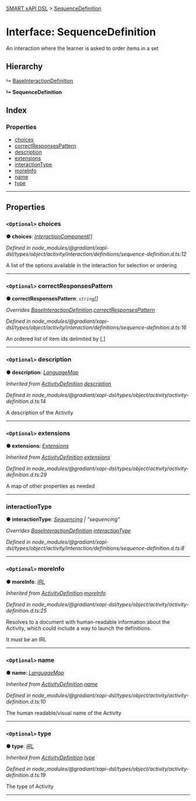 [SMART xAPI DSL](../README.md) > [SequenceDefinition](../interfaces/sequencedefinition.md)

# Interface: SequenceDefinition

An interaction where the learner is asked to order items in a set

## Hierarchy

↳  [BaseInteractionDefinition](baseinteractiondefinition.md)

**↳ SequenceDefinition**

## Index

### Properties

* [choices](sequencedefinition.md#choices)
* [correctResponsesPattern](sequencedefinition.md#correctresponsespattern)
* [description](sequencedefinition.md#description)
* [extensions](sequencedefinition.md#extensions)
* [interactionType](sequencedefinition.md#interactiontype)
* [moreInfo](sequencedefinition.md#moreinfo)
* [name](sequencedefinition.md#name)
* [type](sequencedefinition.md#type)

---

## Properties

<a id="choices"></a>

### `<Optional>` choices

**● choices**: *[InteractionComponent](interactioncomponent.md)[]*

*Defined in node_modules/@gradiant/xapi-dsl/types/object/activity/interaction/definitions/sequence-definition.d.ts:12*

A list of the options available in the interaction for selection or ordering

___
<a id="correctresponsespattern"></a>

### `<Optional>` correctResponsesPattern

**● correctResponsesPattern**: *`string`[]*

*Overrides [BaseInteractionDefinition](baseinteractiondefinition.md).[correctResponsesPattern](baseinteractiondefinition.md#correctresponsespattern)*

*Defined in node_modules/@gradiant/xapi-dsl/types/object/activity/interaction/definitions/sequence-definition.d.ts:16*

An ordered list of item ids delimited by \[,\]

___
<a id="description"></a>

### `<Optional>` description

**● description**: *[LanguageMap](languagemap.md)*

*Inherited from [ActivityDefinition](activitydefinition.md).[description](activitydefinition.md#description)*

*Defined in node_modules/@gradiant/xapi-dsl/types/object/activity/activity-definition.d.ts:14*

A description of the Activity

___
<a id="extensions"></a>

### `<Optional>` extensions

**● extensions**: *[Extensions](extensions.md)*

*Inherited from [ActivityDefinition](activitydefinition.md).[extensions](activitydefinition.md#extensions)*

*Defined in node_modules/@gradiant/xapi-dsl/types/object/activity/activity-definition.d.ts:29*

A map of other properties as needed

___
<a id="interactiontype"></a>

###  interactionType

**● interactionType**: *[Sequencing](../enums/interactiontype.md#sequencing) \| "sequencing"*

*Overrides [BaseInteractionDefinition](baseinteractiondefinition.md).[interactionType](baseinteractiondefinition.md#interactiontype)*

*Defined in node_modules/@gradiant/xapi-dsl/types/object/activity/interaction/definitions/sequence-definition.d.ts:8*

___
<a id="moreinfo"></a>

### `<Optional>` moreInfo

**● moreInfo**: *[IRL](../#irl)*

*Inherited from [ActivityDefinition](activitydefinition.md).[moreInfo](activitydefinition.md#moreinfo)*

*Defined in node_modules/@gradiant/xapi-dsl/types/object/activity/activity-definition.d.ts:25*

Resolves to a document with human-readable information about the Activity, which could include a way to launch the definitions.

It must be an IRL

___
<a id="name"></a>

### `<Optional>` name

**● name**: *[LanguageMap](languagemap.md)*

*Inherited from [ActivityDefinition](activitydefinition.md).[name](activitydefinition.md#name)*

*Defined in node_modules/@gradiant/xapi-dsl/types/object/activity/activity-definition.d.ts:10*

The human readable/visual name of the Activity

___
<a id="type"></a>

### `<Optional>` type

**● type**: *[IRL](../#irl)*

*Inherited from [ActivityDefinition](activitydefinition.md).[type](activitydefinition.md#type)*

*Defined in node_modules/@gradiant/xapi-dsl/types/object/activity/activity-definition.d.ts:19*

The type of Activity

___

